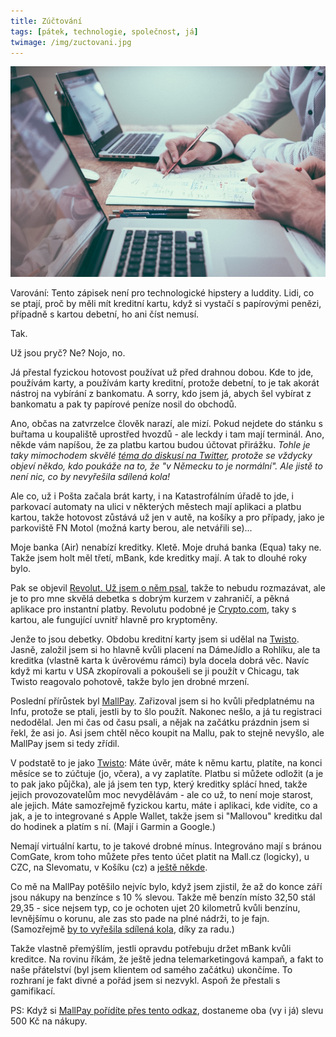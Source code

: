 ```yaml
---
title: Zúčtování
tags: [pátek, technologie, společnost, já]
twimage: /img/zuctovani.jpg
---
```


![cover](/img/zuctovani.jpg)

Varování: Tento zápisek není pro technologické hipstery a luddity. Lidi, co se ptají, proč by měli mít kreditní kartu, když si vystačí s papírovými penězi, případně s kartou debetní, ho ani číst nemusí.

Tak.

Už jsou pryč? Ne? Nojo, no.

Já přestal fyzickou hotovost používat už před drahnou dobou. Kde to jde, používám karty, a používám karty kreditní, protože debetní, to je tak akorát nástroj na vybírání z bankomatu. A sorry, kdo jsem já, abych šel vybírat z bankomatu a pak ty papírové peníze nosil do obchodů.

Ano, občas na zatvrzelce člověk narazí, ale mizí. Pokud nejdete do stánku s buřtama u koupaliště uprostřed hvozdů - ale leckdy i tam mají terminál. Ano, někde vám napíšou, že za platbu kartou budou účtovat přirážku. _Tohle je taky mimochodem skvělé [téma do diskusí na Twitter](https://den1.cz/2021/08/28/twitter.html), protože se vždycky objeví někdo, kdo poukáže na to, že "v Německu to je normální". Ale jistě to není nic, co by nevyřešila sdílená kola!_

Ale co, už i Pošta začala brát karty, i na Katastrofálním úřadě to jde, i parkovací automaty na ulici v některých městech mají aplikaci a platbu kartou, takže hotovost zůstává už jen v autě, na košíky a pro případy, jako je parkoviště FN Motol (možná karty berou, ale netvářili se)...

Moje banka (Air) nenabízí kreditky. Kletě. Moje druhá banka (Equa) taky ne. Takže jsem holt měl třetí, mBank, kde kreditky mají. A tak to dlouhé roky bylo.

Pak se objevil [Revolut. Už jsem o něm psal](https://adent.medium.com/revolut-snadno-a-rychle-18bf2aeadfbb), takže to nebudu rozmazávat, ale je to pro mne skvělá debetka s dobrým kurzem v zahraničí, a pěkná aplikace pro instantní platby. Revolutu podobné je [Crypto.com](https://adent.medium.com/revolut-pro-kryptomeny-42d31ffd0d8e), taky s kartou, ale fungující uvnitř hlavně pro kryptoměny.

Jenže to jsou debetky. Obdobu kreditní karty jsem si udělal na [Twisto](http://bit.ly/300twisto). Jasně, založil jsem si ho hlavně kvůli placení na DámeJídlo a Rohlíku, ale ta kreditka (vlastně karta k úvěrovému rámci) byla docela dobrá věc. Navíc když mi kartu v USA zkopírovali a pokoušeli se ji použít v Chicagu, tak Twisto reagovalo pohotově, takže bylo jen drobné mrzení.

Poslední přírůstek byl [MallPay](https:/bit.ly/mallpaycz). Zařizoval jsem si ho kvůli předplatnému na Infu, protože se ptali, jestli by to šlo použít. Nakonec nešlo, a já tu registraci nedodělal. Jen mi čas od času psali, a nějak na začátku prázdnin jsem si řekl, že asi jo. Asi jsem chtěl něco koupit na Mallu, pak to stejně nevyšlo, ale MallPay jsem si tedy zřídil.

V podstatě to je jako [Twisto](http://bit.ly/300twisto): Máte úvěr, máte k němu kartu, platíte, na konci měsíce se to zúčtuje (jo, včera), a vy zaplatíte. Platbu si můžete odložit (a je to pak jako půjčka), ale já jsem ten typ, který kreditky splácí hned, takže jejich provozovatelům moc nevydělávám - ale co už, to není moje starost, ale jejich. Máte samozřejmě fyzickou kartu, máte i aplikaci, kde vidíte, co a jak, a je to integrované s Apple Wallet, takže jsem si "Mallovou" kreditku dal do hodinek a platím s ní. (Mají i Garmin a Google.)

Nemají virtuální kartu, to je takové drobné mínus. Integrováno mají s bránou ComGate, krom toho můžete přes tento účet platit na Mall.cz (logicky), u CZC, na Slevomatu, v Košíku (cz) a [ještě někde](https://mallpay.cz/kde-nakupovat).

Co mě na MallPay potěšilo nejvíc bylo, když jsem zjistil, že až do konce září jsou nákupy na benzínce s 10 % slevou. Takže mě benzín místo 32,50 stál 29,35 - sice nejsem typ, co je ochoten ujet 20 kilometrů kvůli benzínu, levnějšímu o korunu, ale zas sto pade na plné nádrži, to je fajn. (Samozřejmě [by to vyřešila sdílená kola](https://den1.cz/2021/08/28/twitter.html), díky za radu.)

Takže vlastně přemýšlím, jestli opravdu potřebuju držet mBank kvůli kreditce. Na rovinu říkám, že ještě jedna telemarketingová kampaň, a fakt to naše přátelství (byl jsem klientem od samého začátku) ukončíme. To rozhraní je fakt divné a pořád jsem si nezvykl. Aspoň že přestali s gamifikací.

PS: Když si [MallPay pořídíte přes tento odkaz](https:/bit.ly/mallpaycz), dostaneme oba (vy i já) slevu 500 Kč na nákupy.